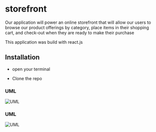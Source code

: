 # storefront
Our application will power an online storefront that will allow our users to browse our product offerings by category, place items in their shopping cart, and check-out when they are ready to make their purchase

This application was build with react.js

## Installation
- open your terminal

- Clone the repo

### UML
![UML](/uml/store1uml.jpg)

### UML
![UML](/uml/store2uml.jpg)

